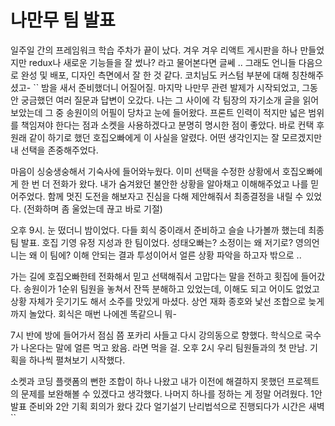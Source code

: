 # 나만무 팀 발표

일주일 간의 프레임워크 학습 주차가 끝이 났다. 겨우 겨우 리액트 게시판을 하나 만들었지만 redux나 새로운 기능들을 잘 썼나? 라고 물어본다면 글쎄 .. 그래도 언니들 다음으로 완성 및 배포, 디자인 측면에서 잘 한 것 같다. 코치님도 커스텀 부분에 대해 칭찬해주셨고-
``
밤을 새서 준비했더니 어질어질. 마지막 나만무 관련 발제가 시작되었고, 그동안 궁금했던 여러 질문과 답변이 오갔다. 나는 그 사이에 각 팀장의 자기소개 글을 읽어보았는데 그 중 송원이의 어필이 당차고 눈에 들어왔다. 프론트 인력이 적지만 넓은 범위를 책임져야 한다는 점과 소켓을 사용하겠다고 분명히 명시한 점이 좋았다. 바로 컨택 후 원래 같이 하기로 했던 호집오빠에게 이 사실을 알렸다. 어떤 생각인지는 잘 모르겠지만 내 선택을 존중해주었다.

마음이 싱숭생숭해서 기숙사에 들어와누웠다. 이미 선택을 수정한 상황에서 호집오빠에게 한 번 더 전화가 왔다. 내가 숨겨왔던 불안한 상황을 알아채고 이해해주었고 나를 믿어주었다. 함께 멋진 도전을 해보자고 진심을 다해 제안해줘서 최종결정을 내릴 수 있었다. (전화하며 좀 울었는데 끊고 바로 기절)

오후 9시. 눈 떴더니 밤이었다. 다들 회식 중이래서 준비하고 슬슬 나가볼까 했는데 최종팀 발표. 호집 기영 유정 지성과 한 팀이었다. 성태오빠는? 소정이는 왜 저기로? 영의언니는 왜 이 팀에? 이해 안되는 결과 투성이어서 얼른 상황 파악을 하고자 밖으로 ..

가는 길에 호집오빠한테 전화해서 믿고 선택해줘서 고맙다는 말을 전하고 횟집에 들어갔다. 송원이가 1순위 팀원을 놓쳐서 잔뜩 분해하고 있었는데, 이해도 되고 어이도 없었고 상황 자체가 웃기기도 해서 소주를 맛있게 마셨다. 상언 재화 종호와 낯선 조합으로 늦게까지 놀았다. 회식은 매번 나에겐 똑같으니 뭐-

7시 반에 방에 들어가서 점심 쯤 포카리 사들고 다시 강의동으로 향했다. 학식으로 국수가 나온다는 말에 얼른 먹고 왔음. 라면 먹을 걸.
오후 2시 우리 팀원들과의 첫 만남. 기획을 하나씩 펼쳐보기 시작했다.

소켓과 코딩 플랫폼의 뻔한 조합이 하나 나왔고 내가 이전에 해결하지 못했던 프로젝트의 문제를 보완해볼 수 있겠다고 생각했다. 나머지 하나를 정하는 게 정말 어려웠다. 1안 발표 준비와 2안 기획 회의가 왔다 갔다 얼기설기 난리법석으로 진행되다가 시간은 새벽 ``